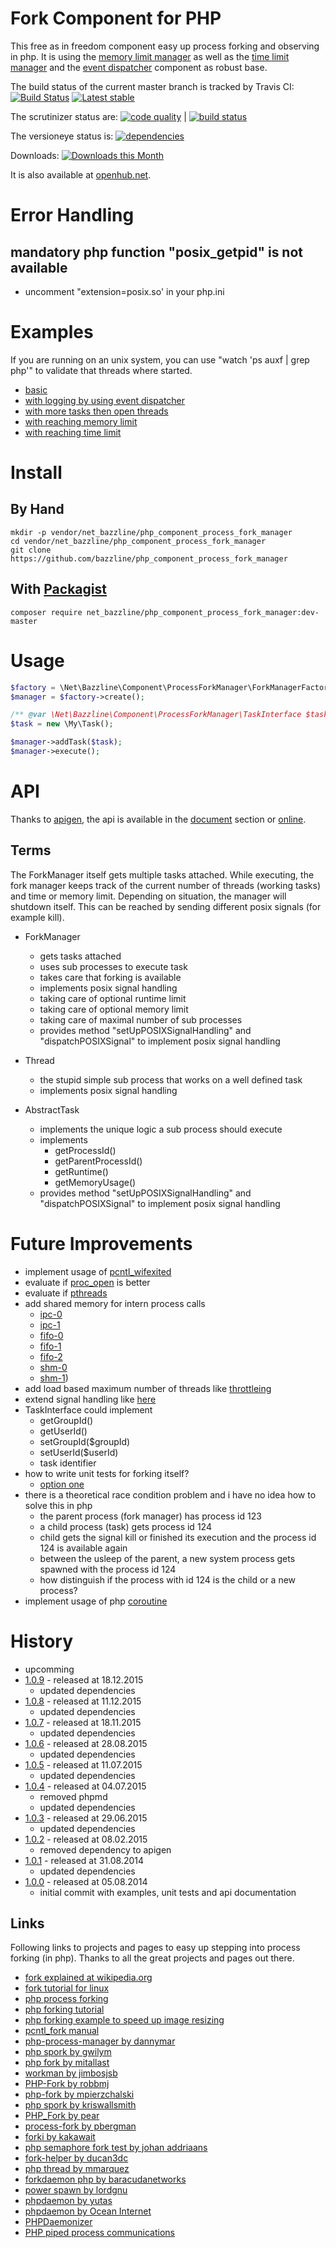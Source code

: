 # Fork Component for PHP

This free as in freedom component easy up process forking and observing in php.
It is using the [memory limit manager](https://github.com/bazzline/php_component_memory_limit_manager) as well as the [time limit manager](https://github.com/bazzline/php_component_time_limit_manager) and the [event dispatcher](https://github.com/symfony/EventDispatcher) component as robust base.

The build status of the current master branch is tracked by Travis CI:
[![Build Status](https://travis-ci.org/bazzline/php_component_process_fork_manager.png?branch=master)](http://travis-ci.org/bazzline/php_component_process_fork_manager)
[![Latest stable](https://img.shields.io/packagist/v/net_bazzline/php_component_process_fork_manager.svg)](https://packagist.org/packages/net_bazzline/php_component_process_fork_manager)

The scrutinizer status are:
[![code quality](https://scrutinizer-ci.com/g/bazzline/php_component_process_fork_manager/badges/quality-score.png?b=master)](https://scrutinizer-ci.com/g/bazzline/php_component_process_fork_manager/) | [![build status](https://scrutinizer-ci.com/g/bazzline/php_component_process_fork_manager/badges/build.png?b=master)](https://scrutinizer-ci.com/g/bazzline/php_component_process_fork_manager/)

The versioneye status is:
[![dependencies](https://www.versioneye.com/user/projects/53e48c23e0a229172f000146/badge.svg?style=flat)](https://www.versioneye.com/user/projects/53e48c23e0a229172f000146)

Downloads:
[![Downloads this Month](https://img.shields.io/packagist/dm/net_bazzline/php_component_process_fork_manager.svg)](https://packagist.org/packages/net_bazzline/php_component_process_fork_manager)

It is also available at [openhub.net](http://www.openhub.net/p/718154).

# Error Handling

##  mandatory php function "posix_getpid" is not available

* uncomment "extension=posix.so' in your php.ini

# Examples

If you are running on an unix system, you can use "watch 'ps auxf | grep php'" to validate that threads where started.

* [basic](https://github.com/bazzline/php_component_process_fork_manager/tree/master/example/Basic/run.php)
* [with logging by using event dispatcher](https://github.com/bazzline/php_component_process_fork_manager/tree/master/example/WithLoggingByUsingEventDispatcher/run.php)
* [with more tasks then open threads](https://github.com/bazzline/php_component_process_fork_manager/tree/master/example/WithMoreTasksThenOpenThreads/run.php)
* [with reaching memory limit](https://github.com/bazzline/php_component_process_fork_manager/tree/master/example/WithReachingMemoryLimit/run.php)
* [with reaching time limit](https://github.com/bazzline/php_component_process_fork_manager/tree/master/example/WithReachingTimeLimit/run.php)

# Install

## By Hand

    mkdir -p vendor/net_bazzline/php_component_process_fork_manager
    cd vendor/net_bazzline/php_component_process_fork_manager
    git clone https://github.com/bazzline/php_component_process_fork_manager

## With [Packagist](https://packagist.org/packages/net_bazzline/php_component_process_fork_manager)

    composer require net_bazzline/php_component_process_fork_manager:dev-master

# Usage

```php
$factory = \Net\Bazzline\Component\ProcessForkManager\ForkManagerFactory();
$manager = $factory->create();

/** @var \Net\Bazzline\Component\ProcessForkManager\TaskInterface $task */
$task = new \My\Task();

$manager->addTask($task);
$manager->execute();
```

# API

Thanks to [apigen](https://github.com/apigen/apigen), the api is available in the [document](https://github.com/bazzline/php_component_process_fork_manager/blob/master/document/index.html) section or [online](http://code.bazzline.net/).

## Terms

The ForkManager itself gets multiple tasks attached. While executing, the fork manager keeps track of the current number of threads (working tasks) and time or memory limit.
Depending on situation, the manager will shutdown itself. This can be reached by sending different posix signals (for example kill).

* ForkManager
    * gets tasks attached
    * uses sub processes to execute task
    * takes care that forking is available
    * implements posix signal handling
    * taking care of optional runtime limit
    * taking care of optional memory limit
    * taking care of maximal number of sub processes
    * provides method "setUpPOSIXSignalHandling" and "dispatchPOSIXSignal" to implement posix signal handling

* Thread
    * the stupid simple sub process that works on a well defined task
    * implements posix signal handling

* AbstractTask
    * implements the unique logic a sub process should execute
    * implements
        * getProcessId()
        * getParentProcessId()
        * getRuntime()
        * getMemoryUsage()
    * provides method "setUpPOSIXSignalHandling" and "dispatchPOSIXSignal" to implement posix signal handling

# Future Improvements

* implement usage of [pcntl_wifexited](http://de1.php.net/manual/en/function.pcntl-wifexited.php)
* evaluate if [proc_open](https://github.com/ncuesta/Clinner/blob/master/src/Clinner/Command/Command.php) is better
* evaluate if [pthreads](https://github.com/krakjoe/pthreads)
* add shared memory for intern process calls 
    * [ipc-0](https://github.com/pbergman/processes-fork/tree/master/src/PBergman/SystemV/IPC)
    * [ipc-1](https://github.com/pear/PHP_Fork/blob/master/Fork.php)
    * [fifo-0](https://github.com/kriswallsmith/spork/blob/master/src/Spork/Fifo.php)
    * [fifo-1](https://github.com/mitallast/php-fork/blob/master/src/Fork/Fork.php)
    * [fifo-2](https://github.com/kriswallsmith/spork/blob/master/src/Spork/ProcessManager.php)
    * [shm-0](https://github.com/johan-adriaans/PHP-Semaphore-Fork-test/blob/master/index.php)
    * [shm-1](http://phpsblog.agustinvillalba.com/))
* add load based maximum number of threads like [throttleing](https://github.com/kriswallsmith/spork/blob/master/tests/Spork/Test/Util/ThrottleIteratorTest.php)
* extend signal handling like [here](https://github.com/barracudanetworks/forkdaemon-php/blob/master/fork_daemon.php)
* TaskInterface could implement
    * getGroupId()
    * getUserId()
    * setGroupId($groupId)
    * setUserId($userId)
    * task identifier
* how to write unit tests for forking itself?
    * [option one](http://kpayne.me/2012/01/17/how-to-unit-test-fork/)
* there is a theoretical race condition problem and i have no idea how to solve this in php
    * the parent process (fork manager) has process id 123
    * a child process (task) gets process id 124
    * child gets the signal kill or finished its execution and the process id 124 is available again
    * between the usleep of the parent, a new system process gets spawned with the process id 124
    * how distinguish if the process with id 124 is the child or a new process?
* implement usage of php [coroutine](https://nikic.github.io/2012/12/22/Cooperative-multitasking-using-coroutines-in-PHP.html)

# History

* upcomming
* [1.0.9](https://github.com/bazzline/php_component_process_fork_manager/tree/1.0.9) - released at 18.12.2015
    * updated dependencies
* [1.0.8](https://github.com/bazzline/php_component_process_fork_manager/tree/1.0.8) - released at 11.12.2015
    * updated dependencies
* [1.0.7](https://github.com/bazzline/php_component_process_fork_manager/tree/1.0.7) - released at 18.11.2015
    * updated dependencies
* [1.0.6](https://github.com/bazzline/php_component_process_fork_manager/tree/1.0.6) - released at 28.08.2015
    * updated dependencies
* [1.0.5](https://github.com/bazzline/php_component_process_fork_manager/tree/1.0.5) - released at 11.07.2015
    * updated dependencies
* [1.0.4](https://github.com/bazzline/php_component_process_fork_manager/tree/1.0.4) - released at 04.07.2015
    * removed phpmd
    * updated dependencies
* [1.0.3](https://github.com/bazzline/php_component_process_fork_manager/tree/1.0.3) - released at 29.06.2015
    * updated dependencies
* [1.0.2](https://github.com/bazzline/php_component_process_fork_manager/tree/1.0.2) - released at 08.02.2015
    * removed dependency to apigen
* [1.0.1](https://github.com/bazzline/php_component_process_fork_manager/tree/1.0.1) - released at 31.08.2014
    * updated dependencies
* [1.0.0](https://github.com/bazzline/php_component_process_fork_manager/tree/1.0.0) - released at 05.08.2014
    * initial commit with examples, unit tests and api documentation

## Links

Following links to projects and pages to easy up stepping into process forking (in php).
Thanks to all the great projects and pages out there.

* [fork explained at wikipedia.org](https://en.wikipedia.org/wiki/Fork_(operating_system))
* [fork tutorial for linux](http://www.yolinux.com/TUTORIALS/ForkExecProcesses.html)
* [php process forking](http://www.electrictoolbox.com/article/php/process-forking/)
* [php forking tutorial](http://phpsblog.agustinvillalba.com/)
* [php forking example to speed up image resizing](http://oliversmith.io/technology/2011/10/07/speeding-up-php-using-process-forking-for-image-resizing/)
* [pcntl_fork manual](http://php.net/manual/en/function.pcntl-fork.php)
* [php-process-manager by dannymar](https://github.com/dannymar/php-process-manager)
* [php spork by gwilym](https://github.com/gwilym/php-spork)
* [php fork by mitallast](https://github.com/mitallast/php-fork)
* [workman by jimbosjsb](https://github.com/jimbojsb/workman)
* [PHP-Fork by robbmj](https://github.com/robbmj/PHP-Fork)
* [php-fork by mpierzchalski](https://github.com/mpierzchalski/php-fork)
* [php spork by kriswallsmith](https://github.com/kriswallsmith/spork)
* [PHP_Fork by pear](https://github.com/pear/PHP_Fork)
* [process-fork by pbergman](https://github.com/pbergman/processes-fork)
* [forki by kakawait](https://github.com/kakawait/forki)
* [php semaphore fork test by johan addriaans](https://github.com/johan-adriaans/PHP-Semaphore-Fork-test)
* [fork-helper by ducan3dc](https://github.com/duncan3dc/fork-helper)
* [php thread by mmarquez](https://github.com/mmarquez/php-thread)
* [forkdaemon php by baracudanetworks](https://github.com/barracudanetworks/forkdaemon-php)
* [power spawn by lordgnu](https://github.com/lordgnu/PowerSpawn)
* [phpdaemon by yutas](https://github.com/yutas/phpdaemon)
* [phpdaemon by Ocean Internet](https://github.com/OceanInternet/phpdaemon)
* [PHPDaemonizer](https://github.com/denismilovanov/PHPDaemonizer)
* [PHP piped process communications](https://github.com/manav148/PPPC)
